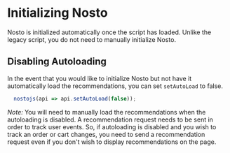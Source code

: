 # Initializing Nosto

Nosto is initialized automatically once the script has loaded. Unlike the legacy script, you do not need to manually initialize Nosto.

## Disabling Autoloading

In the event that you would like to initialize Nosto but not have it automatically load the recommendations, you can set `setAutoLoad` to false.

```javascript
  nostojs(api => api.setAutoLoad(false));
```

_Note:_ You will need to manually load the recommendations when the autoloading is disabled. A recommendation request needs to be sent in order to track user events. So, if autoloading is disabled and you wish to track an order or cart changes, you need to send a recommendation request even if you don't wish to display recommendations on the page.
